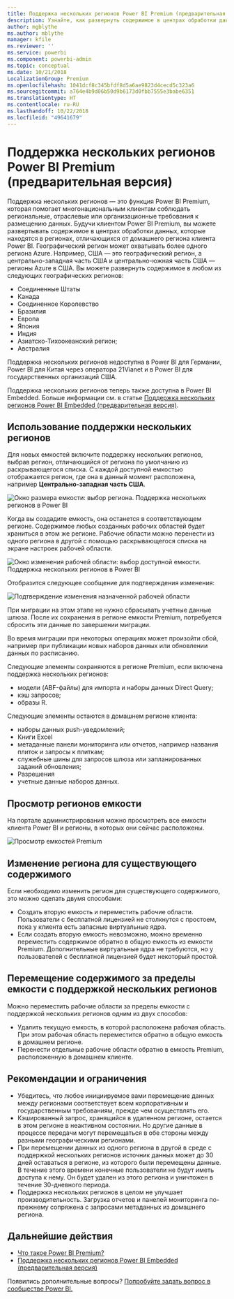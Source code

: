 ```yaml
---
title: Поддержка нескольких регионов Power BI Premium (предварительная версия)
description: Узнайте, как развернуть содержимое в центрах обработки данных в регионах, отличных от домашнего региона клиента Power BI.
author: mgblythe
ms.author: mblythe
manager: kfile
ms.reviewer: ''
ms.service: powerbi
ms.component: powerbi-admin
ms.topic: conceptual
ms.date: 10/21/2018
LocalizationGroup: Premium
ms.openlocfilehash: 1041dcf8c345bfdf8d5a6ae9823d4cecd5c323a6
ms.sourcegitcommit: a764e4b9d06b50d9b6173d0fbb7555e3babe6351
ms.translationtype: HT
ms.contentlocale: ru-RU
ms.lasthandoff: 10/22/2018
ms.locfileid: "49641679"
---
```

# <a name="multi-geo-support-for-power-bi-premium-preview"></a>Поддержка нескольких регионов Power BI Premium (предварительная версия)

Поддержка нескольких регионов — это функция Power BI Premium, которая помогает многонациональным клиентам соблюдать региональные, отраслевые или организационные требования к размещению данных. Будучи клиентом Power BI Premium, вы можете развертывать содержимое в центрах обработки данных, которые находятся в регионах, отличающихся от домашнего региона клиента Power BI. Географический регион может охватывать более одного региона Azure. Например, США — это географический регион, а центрально-западная часть США и центрально-южная часть США — регионы Azure в США. Вы можете развернуть содержимое в любом из следующих географических регионов:

- Соединенные Штаты
- Канада
- Соединенное Королевство
- Бразилия
- Европа
- Япония
- Индия
- Азиатско-Тихоокеанский регион;
- Австралия

Поддержка нескольких регионов недоступна в Power BI для Германии, Power BI для Китая через оператора 21Vianet и в Power BI для государственных организаций США.

Поддержка нескольких регионов теперь также доступна в Power BI Embedded. Больше информации см. в статье [Поддержка нескольких регионов Power BI Embedded (предварительная версия)](developer/embedded-multi-geo.md).

## <a name="using-multi-geo"></a>Использование поддержки нескольких регионов

Для новых емкостей включите поддержку нескольких регионов, выбрав регион, отличающийся от региона по умолчанию из раскрывающегося списка.  С каждой доступной емкостью отображается регион, где она в данный момент расположена, например **Центрально-западная часть США**.

![Окно размера емкости: выбор региона. Поддержка нескольких регионов в Power BI](media/service-admin-premium-multi-geo/power-bi-multi-geo-capacity-size.png)

Когда вы создадите емкость, она останется в соответствующем регионе. Содержимое любых созданных рабочих областей будет храниться в этом же регионе. Рабочие области можно перенести из одного региона в другой с помощью раскрывающегося списка на экране настроек рабочей области.

![Окно изменения рабочей области: выбор доступной емкости. Поддержка нескольких регионов в Power BI](media/service-admin-premium-multi-geo/power-bi-multi-geo-edit-workspace.png)

Отобразится следующее сообщение для подтверждения изменения:

![Подтверждение изменения назначенной рабочей области](media/service-admin-premium-multi-geo/power-bi-multi-geo-change-assigned-workspace-capacity.png)

При миграции на этом этапе не нужно сбрасывать учетные данные шлюза.  После их сохранения в регионе емкости Premium, потребуется сбросить эти данные по завершении миграции.

Во время миграции при некоторых операциях может произойти сбой, например при публикации новых наборов данных или обновлении данных по расписанию.  

Следующие элементы сохраняются в регионе Premium, если включена поддержка нескольких регионов:

- модели (ABF-файлы) для импорта и наборы данных Direct Query;
- кэш запросов;
- образы R.

Следующие элементы остаются в домашнем регионе клиента:

- наборы данных рush-уведомлений;
- Книги Excel
- метаданные панели мониторинга или отчетов, например названия плиток и запросы к плиткам;
- служебные шины для запросов шлюза или запланированных заданий обновления;
- Разрешения
- учетные данные наборов данных.

## <a name="view-capacity-regions"></a>Просмотр регионов емкости

На портале администрирования можно просмотреть все емкости клиента Power BI и регионы, в которых они сейчас расположены.

![Просмотр емкостей Premium](media/service-admin-premium-multi-geo/power-bi-multi-geo-premium-capacities.png) 

## <a name="change-the-region-for-existing-content"></a>Изменение региона для существующего содержимого

Если необходимо изменить регион для существующего содержимого, это можно сделать двумя способами:

- Создать вторую емкость и переместить рабочие области. Пользователи с бесплатной лицензией не столкнутся с простоем, пока у клиента есть запасные виртуальные ядра.
- Если создать вторую емкость невозможно, можно временно переместить содержимое обратно в общую емкость из емкости Premium. Дополнительные виртуальные ядра не требуются, но у пользователей с бесплатной лицензией будет некоторый простой.

## <a name="move-content-out-of-multi-geo"></a>Перемещение содержимого за пределы емкости с поддержкой нескольких регионов  

Можно переместить рабочие области за пределы емкости с поддержкой нескольких регионов одним из двух способов:

- Удалить текущую емкость, в которой расположена рабочая область.  При этом рабочая область переместится обратно в общую емкость в домашнем регионе.
- Перенести отдельные рабочие области обратно в емкость Premium, расположенную в домашнем клиенте.

## <a name="limitations-and-considerations"></a>Рекомендации и ограничения

- Убедитесь, что любое инициируемое вами перемещение данных между регионами соответствует всем корпоративным и государственным требованиям, прежде чем осуществлять его.
- Кэшированный запрос, хранящийся в удаленном регионе, остается в этом регионе в неактивном состоянии. Но другие данные в процессе передачи могут перемещаться в обе стороны между разными географическими регионами.
- При перемещении данных из одного региона в другой в среде с поддержкой нескольких регионов источник данных может до 30 дней оставаться в регионе, из которого были перемещены данные. В течение этого времени конечные пользователи не будут иметь доступа к нему. Он будет удален из этого региона и уничтожен в течение 30-дневного периода.
- Поддержка нескольких регионов в целом не улучшает производительность. Загрузка отчетов и панелей мониторинга по-прежнему сопряжена с запросами метаданных из домашнего региона.

## <a name="next-steps"></a>Дальнейшие действия

- [Что такое Power BI Premium?](service-premium.md)
- [Поддержка нескольких регионов Power BI Embedded (предварительная версия)](developer/embedded-multi-geo.md)

Появились дополнительные вопросы? [Попробуйте задать вопрос в сообществе Power BI.](http://community.powerbi.com/)
